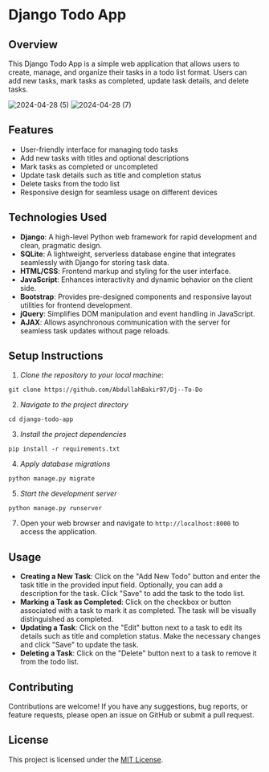 # Django Todo App

## Overview

This Django Todo App is a simple web application that allows users to create, manage, and organize their tasks in a todo list format. Users can add new tasks, mark tasks as completed, update task details, and delete tasks.

![2024-04-28 (5)](https://github.com/AbdullahBakir97/Dj--To-Do/assets/127149804/2b5ad633-2a3e-4da4-bf2e-4e1d7b291f5e)
![2024-04-28 (7)](https://github.com/AbdullahBakir97/Dj--To-Do/assets/127149804/54f6adec-a4bf-4f70-a434-f5c630244fcb)

## Features

- User-friendly interface for managing todo tasks
- Add new tasks with titles and optional descriptions
- Mark tasks as completed or uncompleted
- Update task details such as title and completion status
- Delete tasks from the todo list
- Responsive design for seamless usage on different devices

## Technologies Used

- **Django**: A high-level Python web framework for rapid development and clean, pragmatic design.
- **SQLite**: A lightweight, serverless database engine that integrates seamlessly with Django for storing task data.
- **HTML/CSS**: Frontend markup and styling for the user interface.
- **JavaScript**: Enhances interactivity and dynamic behavior on the client side.
- **Bootstrap**: Provides pre-designed components and responsive layout utilities for frontend development.
- **jQuery**: Simplifies DOM manipulation and event handling in JavaScript.
- **AJAX**: Allows asynchronous communication with the server for seamless task updates without page reloads.

## Setup Instructions

1. *Clone the repository to your local machine*:

```
git clone https://github.com/AbdullahBakir97/Dj--To-Do
```
2. *Navigate to the project directory*
```
cd django-todo-app
```
3. *Install the project dependencies*
```
pip install -r requirements.txt
```
4. *Apply database migrations*
```
python manage.py migrate
```
5. *Start the development server*
```
python manage.py runserver
```

7. Open your web browser and navigate to `http://localhost:8000` to access the application.

## Usage

- **Creating a New Task**: Click on the "Add New Todo" button and enter the task title in the provided input field. Optionally, you can add a description for the task. Click "Save" to add the task to the todo list.
- **Marking a Task as Completed**: Click on the checkbox or button associated with a task to mark it as completed. The task will be visually distinguished as completed.
- **Updating a Task**: Click on the "Edit" button next to a task to edit its details such as title and completion status. Make the necessary changes and click "Save" to update the task.
- **Deleting a Task**: Click on the "Delete" button next to a task to remove it from the todo list.

## Contributing

Contributions are welcome! If you have any suggestions, bug reports, or feature requests, please open an issue on GitHub or submit a pull request.

## License

This project is licensed under the [MIT License](LICENSE).
